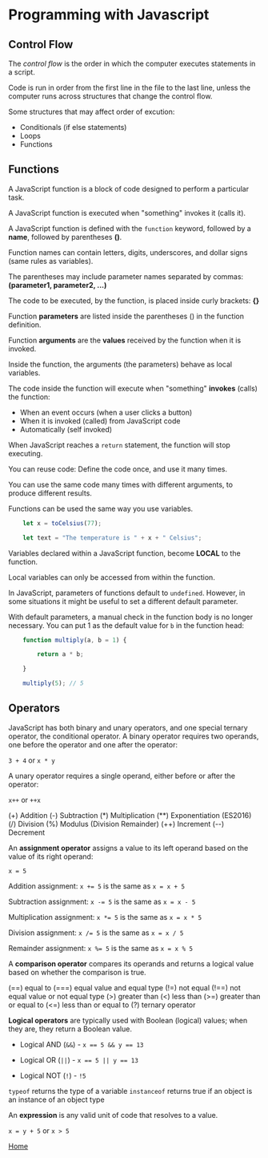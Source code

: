 # Programming with Javascript

## Control Flow

The *control flow* is the order in which the computer executes statements in a script.

Code is run in order from the first line in the file to the last line, unless the computer runs across structures that change the control flow.

Some structures that may affect order of excution:

- Conditionals (if else statements)
- Loops
- Functions

## Functions

A JavaScript function is a block of code designed to perform a particular task.

A JavaScript function is executed when "something" invokes it (calls it).

A JavaScript function is defined with the `function` keyword, followed by a **name**, followed by parentheses **()**.

Function names can contain letters, digits, underscores, and dollar signs (same rules as variables).

The parentheses may include parameter names separated by commas: **(parameter1, parameter2, ...)**

The code to be executed, by the function, is placed inside curly brackets: **{}**

Function **parameters** are listed inside the parentheses () in the function definition.

Function **arguments** are the **values** received by the function when it is invoked.

Inside the function, the arguments (the parameters) behave as local variables.

The code inside the function will execute when "something" **invokes** (calls) the function:

- When an event occurs (when a user clicks a button)
- When it is invoked (called) from JavaScript code
- Automatically (self invoked)

When JavaScript reaches a `return` statement, the function will stop executing.

You can reuse code: Define the code once, and use it many times.

You can use the same code many times with different arguments, to produce different results.

Functions can be used the same way you use variables.

```javascript
    let x = toCelsius(77);

    let text = "The temperature is " + x + " Celsius";
```

Variables declared within a JavaScript function, become **LOCAL** to the function.

Local variables can only be accessed from within the function.

In JavaScript, parameters of functions default to `undefined`. However, in some situations it might be useful to set a different default parameter.

With default parameters, a manual check in the function body is no longer necessary. You can put 1 as the default value for `b` in the function head:

```javascript
    function multiply(a, b = 1) {

        return a * b;

    }

    multiply(5); // 5
```

## Operators

JavaScript has both binary and unary operators, and one special ternary operator, the conditional operator. A binary operator requires two operands, one before the operator and one after the operator:

`3 + 4` or `x * y`

A unary operator requires a single operand, either before or after the operator:

`x++` or `++x`

(+) Addition
(-) Subtraction
(*) Multiplication
(**) Exponentiation (ES2016)
(/) Division
(%) Modulus (Division Remainder)
(++) Increment
(--) Decrement

An **assignment operator** assigns a value to its left operand based on the value of its right operand:

`x = 5`

Addition assignment: `x += 5` is the same as `x = x + 5`

Subtraction assignment: `x -= 5` is the same as `x = x - 5`

Multiplication assignment: `x *= 5` is the same as `x = x * 5`

Division assignment: `x /= 5` is the same as `x = x / 5`

Remainder assignment: `x %= 5` is the same as `x = x % 5`

A **comparison operator** compares its operands and returns a logical value based on whether the comparison is true.

(==) equal to
(===) equal value and equal type
(!=) not equal
(!==) not equal value or not equal type
(>) greater than
(<) less than
(>=) greater than or equal to
(<=) less than or equal to
(?) ternary operator

**Logical operators** are typically used with Boolean (logical) values; when they are, they return a Boolean value.

- Logical AND (`&&`) - `x == 5 && y == 13`

- Logical OR (`||`) - `x == 5 || y == 13`

- Logical NOT (`!`) - `!5`

`typeof` returns the type of a variable
`instanceof` returns true if an object is an instance of an object type

An **expression** is any valid unit of code that resolves to a value.

`x = y + 5` or `x > 5`

[Home](README.md)
